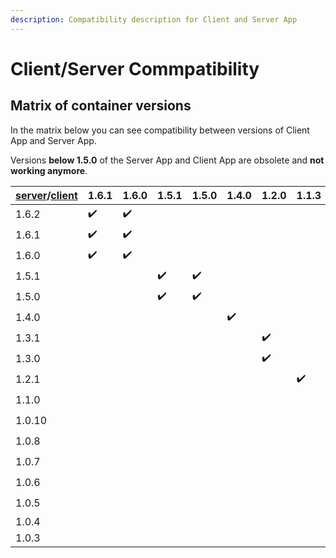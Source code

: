 ```yaml
---
description: Compatibility description for Client and Server App
---
```


# Client/Server Commpatibility

## Matrix of container versions

In the matrix below you can see compatibility between versions of Client App and Server App.

Versions **below 1.5.0** of the Server App and Client App are obsolete and **not working anymore**.

| [server](https://hub.docker.com/r/decisionrules/server)/[client](https://hub.docker.com/r/decisionrules/client) | 1.6.1 | 1.6.0 | 1.5.1 | 1.5.0 | 1.4.0 | 1.2.0 | 1.1.3 | 1.1.1 | 1.1.0 | 1.0.5 | 1.0.3 | 1.0.2 |
| --------------------------------------------------------------------------------------------------------------- | ----- | ----- | ----- | ----- | ----- | ----- | ----- | ----- | ----- | ----- | ----- | ----- |
| 1.6.2                                                                                                           | ✔️    | ✔️    |       |       |       |       |       |       |       |       |       |       |
| 1.6.1                                                                                                           | ✔️    | ✔️    |       |       |       |       |       |       |       |       |       |       |
| 1.6.0                                                                                                           | ✔️    | ✔️    |       |       |       |       |       |       |       |       |       |       |
| 1.5.1                                                                                                           |       |       | ✔️    | ✔️    |       |       |       |       |       |       |       |       |
| 1.5.0                                                                                                           |       |       | ✔️    | ✔️    |       |       |       |       |       |       |       |       |
| 1.4.0                                                                                                           |       |       |       |       | ✔️    |       |       |       |       |       |       |       |
| 1.3.1                                                                                                           |       |       |       |       |       | ✔️    |       |       |       |       |       |       |
| 1.3.0                                                                                                           |       |       |       |       |       | ✔️    |       |       |       |       |       |       |
| 1.2.1                                                                                                           |       |       |       |       |       |       | ✔️    | ✔️    |       |       |       |       |
| 1.1.0                                                                                                           |       |       |       |       |       |       |       | ✔️    | ✔️    |       |       |       |
| 1.0.10                                                                                                          |       |       |       |       |       |       |       |       |       | ✔️    |       |       |
| 1.0.8                                                                                                           |       |       |       |       |       |       |       |       |       |       | ✔️    | ✔️    |
| 1.0.7                                                                                                           |       |       |       |       |       |       |       |       |       |       | ✔️    | ✔️    |
| 1.0.6                                                                                                           |       |       |       |       |       |       |       |       |       |       | ✔️    | ✔️    |
| 1.0.5                                                                                                           |       |       |       |       |       |       |       |       |       |       | ✔️    | ✔️    |
| 1.0.4                                                                                                           |       |       |       |       |       |       |       |       |       |       |       |       |
| 1.0.3                                                                                                           |       |       |       |       |       |       |       |       |       |       |       |       |
